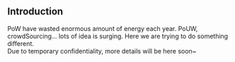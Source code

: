 Introduction
---
PoW have wasted enormous amount of energy each year. PoUW, crowdSourcing... lots of idea is surging. Here we are trying to do something different.  
Due to temporary confidentiality, more details will be here soon~
